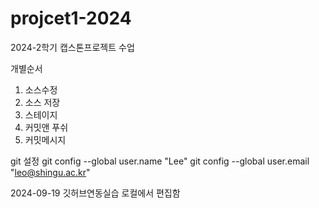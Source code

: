 # projcet1-2024
2024-2학기 캡스톤프로젝트 수업

개별순서
1. 소스수정
2. 소스 저장
3. 스테이지
4. 커밋앤 푸쉬
5. 커밋메시지


git 설정
git config --global user.name "Lee"
git config --global user.email "leo@shingu.ac.kr"

2024-09-19 깃허브연동실습
로컬에서 편집함